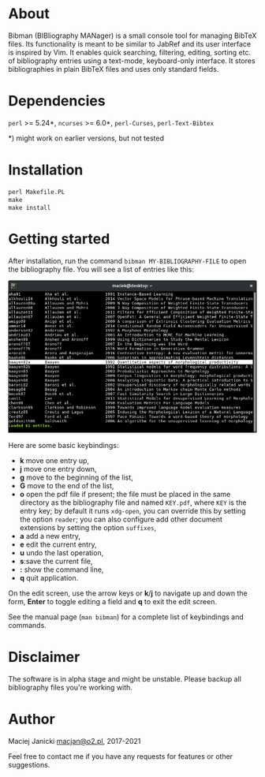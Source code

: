 # About

Bibman (BIBliography MANager) is a small console tool for managing BibTeX
files. Its functionality is meant to be similar to JabRef and its user
interface is inspired by Vim. It enables quick searching, filtering, editing,
sorting etc. of bibliography entries using a text-mode, keyboard-only
interface. It stores bibliographies in plain BibTeX files and uses only
standard fields.

# Dependencies

`perl` >= 5.24\*, `ncurses` >= 6.0\*, `perl-Curses`, `perl-Text-Bibtex`

\*) might work on earlier versions, but not tested

# Installation

```
perl Makefile.PL
make
make install
```

# Getting started

After installation, run the command `bibman MY-BIBLIOGRAPHY-FILE` to open the
bibliography file. You will see a list of entries like this:

![screenshot](screenshot.png)

Here are some basic keybindings:

* **k** move one entry up,
* **j** move one entry down,
* **g** move to the beginning of the list,
* **G** move to the end of the list,
* **o** open the pdf file if present; the file must be placed in the same
	directory as the bibliography file and named `KEY.pdf`, where `KEY` is
	the entry key; by default it runs `xdg-open`, you can override this by
	setting the option `reader`; you can also configure add other
	document extensions by setting the option `suffixes`,
* **a** add a new entry,
* **e** edit the current entry,
* **u** undo the last operation,
* **s**:save the current file,
* **:** show the command line,
* **q** quit application.

On the edit screen, use the arrow keys or **k**/**j** to navigate up and down
the form, **Enter** to toggle editing a field and **q** to exit the edit
screen.

See the manual page (`man bibman`) for a complete list of keybindings and
commands.

# Disclaimer

The software is in alpha stage and might be unstable. Please backup all
bibliography files you're working with.

# Author

Maciej Janicki <macjan@o2.pl>, 2017-2021

Feel free to contact me if you have any requests for features or other
suggestions.
